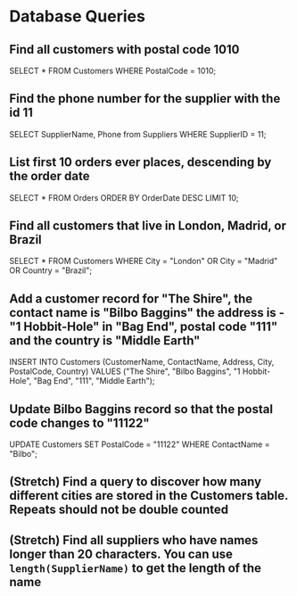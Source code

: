 # Database Queries

## Find all customers with postal code 1010
SELECT * FROM Customers
WHERE PostalCode = 1010;

## Find the phone number for the supplier with the id 11
SELECT SupplierName, Phone from Suppliers
WHERE SupplierID = 11;

## List first 10 orders ever places, descending by the order date
SELECT * FROM Orders
ORDER BY OrderDate DESC
LIMIT 10;

## Find all customers that live in London, Madrid, or Brazil
SELECT * FROM Customers
WHERE City = "London" OR City = "Madrid" OR Country = "Brazil";

## Add a customer record for "The Shire", the contact name is "Bilbo Baggins" the address is -"1 Hobbit-Hole" in "Bag End", postal code "111" and the country is "Middle Earth"
INSERT INTO Customers (CustomerName, ContactName, Address, City, PostalCode, Country)
VALUES ("The Shire", "Bilbo Baggins", "1 Hobbit-Hole", "Bag End", "111", "Middle Earth");

## Update Bilbo Baggins record so that the postal code changes to "11122"
UPDATE Customers
SET PostalCode = "11122" WHERE ContactName = "Bilbo";

## (Stretch) Find a query to discover how many different cities are stored in the Customers table. Repeats should not be double counted

## (Stretch) Find all suppliers who have names longer than 20 characters. You can use `length(SupplierName)` to get the length of the name
